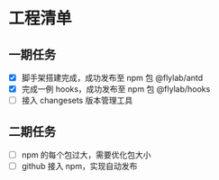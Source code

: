 # 工程清单

## 一期任务

- [x] 脚手架搭建完成，成功发布至 npm 包 @flylab/antd
- [x] 完成一例 hooks，成功发布至 npm 包 @flylab/hooks
- [ ] 接入 changesets 版本管理工具

## 二期任务

- [ ] npm 的每个包过大，需要优化包大小
- [ ] github 接入 npm，实现自动发布
